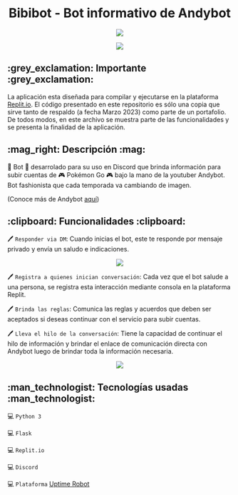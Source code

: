 <h1 align="center"> Bibibot - Bot informativo de Andybot </h1>

<p align="center">
   <img src="https://user-images.githubusercontent.com/71518191/224597690-115800c9-d55e-4e08-8fe0-90f8f15fdbbb.jpeg">
</p>

<p align="center">
   <img src="https://img.shields.io/pypi/v/prueba?color=blue&label=versi%C3%B3n">
</p>

<h2><b>:grey_exclamation: Importante :grey_exclamation:</b></h2> 

La aplicación esta diseñada para compilar y ejecutarse en la plataforma <a href="https://replit.com/@CLCarlos/Bibibot#main.py">Replit.io</a>. El código presentado en este repositorio es sólo una copia que sirve tanto de respaldo (a fecha Marzo 2023) como parte de un portafolio. De todos modos, en este archivo se muestra parte de las funcionalidades y se presenta la finalidad de la aplicación.

<h2><b>:mag_right: Descripción :mag:</b></h2> 

:robot: Bot :robot: desarrolado para su uso en Discord que brinda información para subir cuentas de :video_game: Pokémon Go :video_game: bajo la mano de la youtuber Andybot. Bot fashionista que cada temporada va cambiando de imagen.

(Conoce más de Andybot <a href="https://linktr.ee/Andybot">aquí</a>)

 <h2><b>:clipboard: Funcionalidades :clipboard:</b></h2> 

:pen: `Responder via DM`: Cuando inicias el bot, este te responde por mensaje privado y envía un saludo e indicaciones.
<p align="center">   
   <img src="https://user-images.githubusercontent.com/71518191/224600932-7dadb407-2b17-4bab-b575-200e67baaa11.png">
</p>
   
:pen: `Registra a quienes inician conversación`: Cada vez que el bot salude a una persona, se registra esta interacción mediante consola en la plataforma Replit.
   
:pen: `Brinda las reglas`: Comunica las reglas y acuerdos que deben ser aceptados si deseas continuar con el servicio para subir cuentas.
   
:pen: `Lleva el hilo de la conversación`: Tiene la capacidad de continuar el hilo de información y brindar el enlace de comunicación directa con Andybot luego de brindar toda la información necesaria.

<p align="center">     
   <img src="https://user-images.githubusercontent.com/71518191/224609293-13ff0942-4a71-438a-bc8a-747342b04799.jpg"          
</p>

<h2><b>:man_technologist: Tecnologías usadas :man_technologist:</b></h2>    

:computer: `Python 3`

:computer: `Flask`

:computer: `Replit.io`

:computer: `Discord`

:computer: `Plataforma` <a href="https://uptimerobot.com/">Uptime Robot</a>
